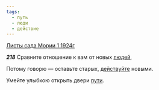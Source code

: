 ```yaml
---
tags:
  - путь
  - люди
  - действие
---
```


[Листы сада Мории 1 1924г](https://127.0.0.1:4002/agni/1924)

___218___
Сравните отношение к вам от новых [людей](../../../tags/#люди),   

Потому говорю — оставьте старых, [действуйте](../../../tags/#действие) новыми.   

Умейте улыбкою открыть двери [пути](../../../tags/#путь).   

